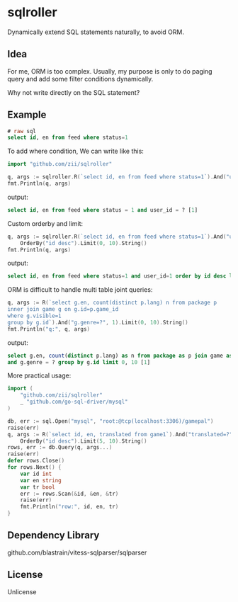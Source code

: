 # sqlroller
Dynamically extend SQL statements naturally, to avoid ORM.

## Idea
For me, ORM is too complex. Usually, my purpose is only to do paging query and add some filter conditions dynamically.

Why not write directly on the SQL statement?

## Example

```sql
# raw sql
select id, en from feed where status=1
```

To add where condition, We can write like this:

```go
import "github.com/zii/sqlroller"

q, args := sqlroller.R(`select id, en from feed where status=1`).And("user_id=?", 1).String()
fmt.Println(q, args)
```

output:
```sql
select id, en from feed where status = 1 and user_id = ? [1]
```

Custom orderby and limit:

```go
q, args := sqlroller.R(`select id, en from feed where status=1`).And("user_id=?", 1).
	OrderBy("id desc").Limit(0, 10).String()
fmt.Println(q, args)
```

output:
```sql
select id, en from feed where status=1 and user_id=1 order by id desc limit 0,10 [1]
```

ORM is difficult to handle multi table joint queries:

```go
q, args := R(`select g.en, count(distinct p.lang) n from package p 
inner join game g on g.id=p.game_id
where g.visible=1
group by g.id`).And("g.genre=?", 1).Limit(0, 10).String()
fmt.Println("q:", q, args)
```

output:
```sql
select g.en, count(distinct p.lang) as n from package as p join game as g on g.id = p.game_id where g.visible = 1
and g.genre = ? group by g.id limit 0, 10 [1]
```

More practical usage:

```go
import (
    "github.com/zii/sqlroller"
    _ "github.com/go-sql-driver/mysql"	
)

db, err := sql.Open("mysql", "root:@tcp(localhost:3306)/gamepal")
raise(err)
q, args := R(`select id, en, translated from game1`).And("translated=?", 1).
    OrderBy("id desc").Limit(5, 10).String()
rows, err := db.Query(q, args...)
raise(err)
defer rows.Close()
for rows.Next() {
    var id int
    var en string
    var tr bool
    err := rows.Scan(&id, &en, &tr)
    raise(err)
    fmt.Println("row:", id, en, tr)
}
```

## Dependency Library
github.com/blastrain/vitess-sqlparser/sqlparser

## License
Unlicense
